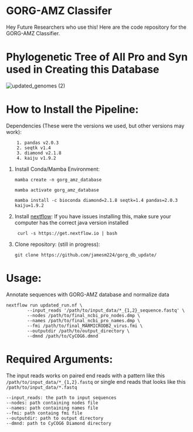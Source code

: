 # GORG-AMZ Classifer

Hey Future Researchers who use this! Here are the code repository for the GORG-AMZ Classifier.

# Phylogenetic Tree of All Pro and Syn used in Creating this Database
![updated_genomes (2)](https://github.com/jamesm224/gorg_db_update/assets/86495895/181bba39-b338-4553-97c3-8a7f553ec7fa)

# How to Install the Pipeline:

Dependencies (These were the versions we used, but other versions may work):

        1. pandas v2.0.3
        2. seqtk v1.4
        3. diamond v2.1.8
        4. kaiju v1.9.2

1. Install Conda/Mamba Environment:

       mamba create -n gorg_amz_database
   
       mamba activate gorg_amz_database

       mamba install -c bioconda diamond=2.1.8 seqtk=1.4 pandas=2.0.3 kaiju=1.9.2

2. Install [nextflow](https://www.nextflow.io/docs/latest/install.html): If you have issues installing this, make sure your computer has the correct java version installed
   
        curl -s https://get.nextflow.io | bash

3. Clone repository: (still in progress):

       git clone https://github.com/jamesm224/gorg_db_update/

# Usage:
Annotate sequences with GORG-AMZ database and normalize data
   ```
   nextflow run updated_run.nf \
           --input_reads '/path/to/input_data/*_{1,2}_sequence.fastq' \
           --nodes /path/to/final_ncbi_pro_nodes.dmp \
           --names /path/to/final_ncbi_pro_names.dmp \
           --fmi /path/to/final_MARMICRODB2_virus.fmi \
           --outputdir /path/to/output_directory \
           --dmnd /path/to/CyCOG6.dmnd
   ```

# Required Arguments:
The input reads works on paired end reads with a pattern like this ```/path/to/input_data/*_{1,2}.fastq``` or single end reads that looks like this ```/path/to/input_data/*.fastq```
```
--input_reads: the path to input sequences
--nodes: path containing nodes file
--names: path containing names file
--fmi: path containg fmi file
--outputdir: path to output directory
--dmnd: path to CyCOG6 Diamond directory
```
     

